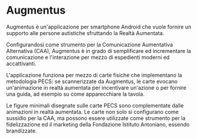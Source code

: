 # Augmentus
Augmentus è un'applicazione per smartphone Android che vuole fornire un supporto alle persone autistiche sfruttando la Realtà Aumentata.

Configurandosi come strumento per la Comunicazione Aumentativa Alternativa (CAA), Augmentus è in grado di semplificare ed incrementare la comunicazione e l'interazione per mezzo di espedienti moderni ed accattivanti.

L'applicazione funziona per mezzo di carte fisiche che implementano la metodologia PECS: se scannerizzate da Augmentus, le carte evocano un'animazione in realtà aumentata per incentivare un'azione o per fornire una guida, ad esempio su come apparecchiare la tavola.

Le figure minimali disegnate sulle carte PECS sono complementate dalle animazioni in realtà aumentata. Le carte non solo si configurano come sussidio per la CAA, ma possono essere utilizzate come strumento per la fidelizzazione ed il marketing della Fondazione Istituto Antoniano, essendo brandizzate.
